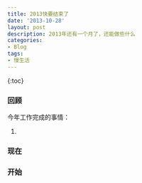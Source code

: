 ```yaml
---
title: 2013快要结束了
date: '2013-10-28'
layout: post
description: 2013年还有一个月了，还能做些什么
categories: 
- Blog
tags: 
- 慢生活
---
```


{:toc}

### 回顾

今年工作完成的事情：

1. 

### 现在

### 开始




